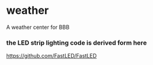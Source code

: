 # weather
A weather center for BBB

### the LED strip lighting code is derived form here
https://github.com/FastLED/FastLED
